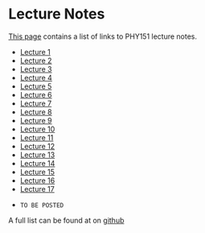 Lecture Notes
=============

[This page](https://bccp.github.io/seljak-phy151-fall-2017/lectures/) contains a list of links to PHY151 lecture notes.

 - [Lecture 1](
       https://raw.githubusercontent.com/phy151-ucb/seljak-phy151-fall-2018/master/lecture-notes/Lecture1_new.pdf
    )
 - [Lecture 2](
       https://raw.githubusercontent.com/phy151-ucb/seljak-phy151-fall-2018/master/lecture-notes/Lecture2_new.pdf
    )
 - [Lecture 3](
       https://raw.githubusercontent.com/bccp/seljak-phy151-fall-2017/master/lecture-notes/Lecture3.pdf
    )
 - [Lecture 4](
       https://raw.githubusercontent.com/bccp/seljak-phy151-fall-2017/master/lecture-notes/Lecture4.pdf
    )
 - [Lecture 5](
       https://raw.githubusercontent.com/bccp/seljak-phy151-fall-2017/master/lecture-notes/Lecture5.pdf
    )
 - [Lecture 6](
       https://raw.githubusercontent.com/bccp/seljak-phy151-fall-2017/master/lecture-notes/Lecture6.pdf
    )
 - [Lecture 7](
       https://raw.githubusercontent.com/bccp/seljak-phy151-fall-2017/master/lecture-notes/Lecture7.pdf
    )
 - [Lecture 8](
       https://raw.githubusercontent.com/bccp/seljak-phy151-fall-2017/master/lecture-notes/Lecture8.pdf
    )
 - [Lecture 9](
       https://raw.githubusercontent.com/bccp/seljak-phy151-fall-2017/master/lecture-notes/Lecture9.pdf
    )
 - [Lecture 10](
       https://raw.githubusercontent.com/bccp/seljak-phy151-fall-2017/master/lecture-notes/Lecture10.pdf
    )
 - [Lecture 11](
       https://raw.githubusercontent.com/bccp/seljak-phy151-fall-2017/master/lecture-notes/Lecture11.pdf
    )
 - [Lecture 12](
       https://raw.githubusercontent.com/bccp/seljak-phy151-fall-2017/master/lecture-notes/Lecture12.pdf
    )
 - [Lecture 13](
       https://raw.githubusercontent.com/bccp/seljak-phy151-fall-2017/master/lecture-notes/Lecture13.pdf
    )
 - [Lecture 14](
       https://raw.githubusercontent.com/bccp/seljak-phy151-fall-2017/master/lecture-notes/Lecture14.pdf
    )
 - [Lecture 15](
       https://raw.githubusercontent.com/bccp/seljak-phy151-fall-2017/master/lecture-notes/Lecture15.pdf
    )
 - [Lecture 16](
       https://raw.githubusercontent.com/bccp/seljak-phy151-fall-2017/master/lecture-notes/Lecture16.pdf
    )
 - [Lecture 17](
       https://raw.githubusercontent.com/bccp/seljak-phy151-fall-2017/master/lecture-notes/Lecture17.pdf
    )
<!-- - [Lecture Notes Aug 24, 2017](
       https://raw.githubusercontent.com/bccp/seljak-phy151-fall-2017/master/lecture-notes/lecture-1.pdf
) -->
 - ``TO BE POSTED``

A full list can be found at on [github](https://github.com/bccp/seljak-phy151-fall-2017/blob/master/lecture-notes/)

